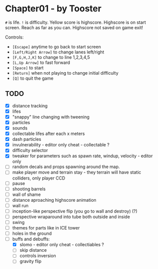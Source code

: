 # Chapter01 - by Tooster

`#` is life. `!` is difficulty. Yellow score is highscore. Highscore is on start screen. Reach as far as you can. Highscore not saved on game exit!

Controls:

- `[Escape]` anytime to go back to start screen
- `[Left/Right Arrow]` to change lanes left/right
- `[F,G,H,J,K]` to change to line 1,2,3,4,5
- `[L,Up Arrow]` to fast forward
- `[Space]` to start
- `[Return]` when not playing to change initial difficulty
- `[Q]` to quit the game

## TODO

- [x] distance tracking
- [x] lifes
- [x] "snappy" line changing with tweening
- [x] particles
- [x] sounds
- [x] collectable lifes after each x meters
- [x] dash particles
- [x] invulnerability - editor only cheat - collectable ?
- [x] difficulty selector
- [x] tweaker for parameters such as spawn rate, windup, velocity - editor only
- [ ] random decals and props spawning around the map.
- [ ] make player move and terrain stay - they terrain will have static colliders, only player CCD
- [ ] pause
- [ ] shooting barrels
- [ ] wall of shame
- [ ] distance aproaching highscore animation
- [ ] wall run
- [ ] inception-like perspective flip (you go to wall and destroy) (?)
- [ ] perspective wraparound into tube both outside and inside
- [ ] swing
- [ ] themes for parts like in ICE tower
- [ ] holes in the ground
- [ ] buffs and debuffs:
  - [x] slomo - editor only cheat - collectiables ?
  - [ ] skip distance
  - [ ] controls inversion
  - [ ] gravity flip
